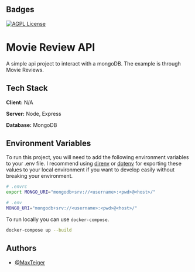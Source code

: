 
## Badges


[![AGPL License](https://img.shields.io/badge/license-AGPL-blue.svg)](http://www.gnu.org/licenses/agpl-3.0)


# Movie Review API

A simple api project to interact with a mongoDB. The example is through Movie Reviews.

## Tech Stack

**Client:** N/A

**Server:** Node, Express

**Database:** MongoDB


## Environment Variables

To run this project, you will need to add the following environment variables to your .env file. I recommend using [direnv](https://direnv.net/) or [dotenv](https://www.npmjs.com/package/dotenv) for exporting these values to your local environment if you want to develop easily without breaking your environment.


```bash
# .envrc
export MONGO_URI="mongodb+srv://<username>:<pwd>@<host>/"

# .env
MONGO_URI="mongodb+srv://<username>:<pwd>@<host>/"
```

To run locally you can use `docker-compose`.

```bash
docker-compose up --build
```

## Authors

- [@MaxTeiger](https://github.com/MaxTeiger)

